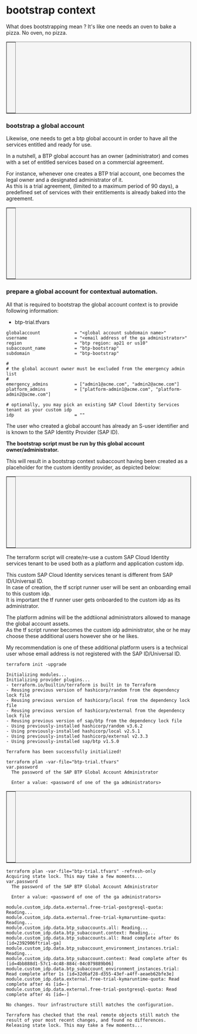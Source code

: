 bootstrap context
==============

What does bootstrapping mean ? It's like one needs an oven to bake a pizza. No oven, no pizza.


<table style="width: 100%; border-collapse: collapse; background-color: #f5f5f5;" border="1">
<tbody>
<tr style="height: 193px;">
<td style="width: 71.6%; height: 193px;">
<div>
<h1><a href=""><img class="aligncenter" src="https://github.com/user-attachments/assets/73d4722d-bd26-4d08-a318-8b0e1b2ff435" alt="" /></a></h1>
</div>
</td>
</tr>
</tbody>
</table>


### bootstrap a global account

Likewise, one needs to get a btp global account in order to have all the services entitled and ready for use.  

In a nutshell, a BTP global account has an owner (administrator) and comes with a set of entitled services based on a commercial agreement.  

For instance, whenever one creates a BTP trial account, one becomes the legal owner and a designated administrator of it.  
As this is a trial agreement, (limited to a maximum period of 90 days), a predefined set of services with their entitlements is already baked into the agreement. 

<table style="width: 100%; border-collapse: collapse; background-color: #f5f5f5;" border="1">
<tbody>
<tr style="height: 193px;">
<td style="width: 71.6%; height: 193px;">
<div>
<h1><a href=""><img class="aligncenter" src="https://github.com/user-attachments/assets/03f0bf15-45e9-47c1-b5d1-d587696e0612" alt="" /></a></h1>
</div>
<div>
<h1><a href=""><img class="aligncenter" src="https://github.com/user-attachments/assets/f2471511-c09c-4215-8aaf-0bb3e47c2944" alt="" /></a></h1>
</div>
</td>
</tr>
</tbody>
</table>


### prepare a global account for contextual automation.  

All that is required to bootstrap the global account context is to provide following information:
  * btp-trial.tfvars

```
globalaccount             = "<global account subdomain name>"
username                  = "<email address of the ga administrator>"
region                    = "btp region: ap21 or us10"
subaccount_name           = "btp-bootstrap"
subdomain                 = "btp-bootstrap"

#
# the global account owner must be excluded from the emergency admin list
#
emergency_admins          = ["admin1@acme.com", "admin2@acme.com"]
platform_admins           = ["platform-admin1@acme.com", "platform-admin2@acme.com"]

# optionally, you may pick an existing SAP Cloud Identity Services tenant as your custom idp
idp                       = ""

```
The user who created a global account has already an S-user identifier and is known to the SAP Identity Provider (SAP ID).  

**The bootstrap script must be run by this global account owner/administrator.**    

This will result in a bootstrap context subaccount having been created as a placeholder for the custom identity provider, as depicted below:  

<table style="width: 100%; border-collapse: collapse; background-color: #f5f5f5;" border="1">
<tbody>
<tr style="height: 193px;">
<td style="width: 71.6%; height: 193px;">
<div>
<h1><a href=""><img class="aligncenter" src="https://github.com/user-attachments/assets/f0bafaa5-134e-4495-9d8e-4836e9fbf2c7" alt="" /></a></h1>
</div>
<div>
<h1><a href=""><img class="aligncenter" src="https://github.com/user-attachments/assets/0b1f0199-f515-4311-a080-de72af59d759" alt="" /></a></h1>
</div>
</td>
</tr>
</tbody>
</table>


The terraform script will create/re-use a custom SAP Cloud Identity services tenant to be used both as a platform and application custom idp.  

This custom SAP Cloud Identity services tenant is different from SAP ID/Universal ID.  
In case of creation, the tf script runner user will be sent an onboarding email to this custom idp.  
It is important the tf runner user gets onboarded to the custom idp as its administrator.  

The platform admins will be the addtiional administrators allowed to manage the global account assets.   
As the tf script runner becomes the custom idp administrator, she or he may choose these additional users however she or he likes.  

My recommendation is one of these additional platform users is a technical user whose email address is not registered with the SAP ID/Universal ID.  

```
terraform init -upgrade                             

Initializing modules...
Initializing provider plugins...
- terraform.io/builtin/terraform is built in to Terraform
- Reusing previous version of hashicorp/random from the dependency lock file
- Reusing previous version of hashicorp/local from the dependency lock file
- Reusing previous version of hashicorp/external from the dependency lock file
- Reusing previous version of sap/btp from the dependency lock file
- Using previously-installed hashicorp/random v3.6.2
- Using previously-installed hashicorp/local v2.5.1
- Using previously-installed hashicorp/external v2.3.3
- Using previously-installed sap/btp v1.5.0

Terraform has been successfully initialized!
```


```
terraform plan -var-file="btp-trial.tfvars"
var.password
  The password of the SAP BTP Global Account Administrator

  Enter a value: <password of one of the ga administrators>
```

<table style="width: 100%; border-collapse: collapse; background-color: #f5f5f5;" border="1">
<tbody>
<tr style="height: 193px;">
<td style="width: 71.6%; height: 193px;">
<div>
<h1><a href=""><img class="aligncenter" src="https://github.com/user-attachments/assets/326f2e3c-d7bf-4fcf-b177-6834d63d8577" alt="" /></a></h1>
</div>
</td>
</tr>
</tbody>
</table>

```
terraform plan -var-file="btp-trial.tfvars" -refresh-only
Acquiring state lock. This may take a few moments...
var.password
  The password of the SAP BTP Global Account Administrator

  Enter a value: <password of one of the ga administrators>

module.custom_idp.data.external.free-trial-postgresql-quota: Reading...
module.custom_idp.data.external.free-trial-kymaruntime-quota: Reading...
module.custom_idp.data.btp_subaccounts.all: Reading...
module.custom_idp.data.btp_subaccount.context: Reading...
module.custom_idp.data.btp_subaccounts.all: Read complete after 0s [id=2392906ftrial-ga]
module.custom_idp.data.btp_subaccount_environment_instances.trial: Reading...
module.custom_idp.data.btp_subaccount.context: Read complete after 0s [id=4bb888d1-57c1-4c48-884c-04c079889b06]
module.custom_idp.data.btp_subaccount_environment_instances.trial: Read complete after 1s [id=32d6af28-d355-43ef-a4ff-aeaeb62bfe3e]
module.custom_idp.data.external.free-trial-kymaruntime-quota: Read complete after 4s [id=-]
module.custom_idp.data.external.free-trial-postgresql-quota: Read complete after 4s [id=-]

No changes. Your infrastructure still matches the configuration.

Terraform has checked that the real remote objects still match the result of your most recent changes, and found no differences.
Releasing state lock. This may take a few moments...
```

